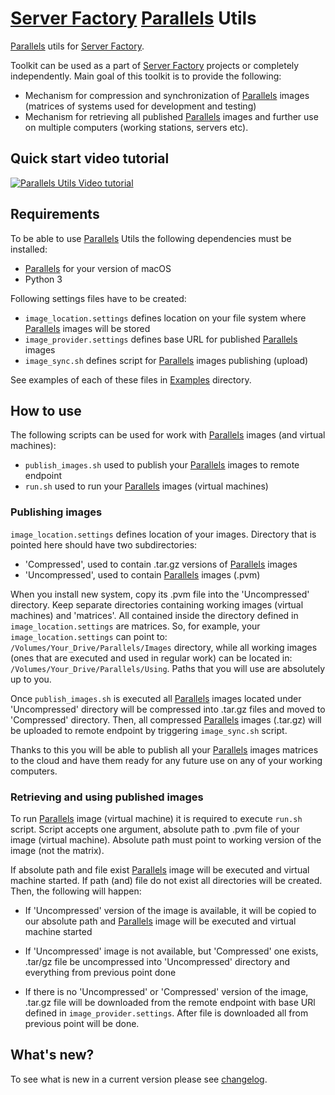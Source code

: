 # [Server Factory](https://github.com/milos85vasic/Server-Factory) [Parallels](https://www.parallels.com/) Utils

[Parallels](https://www.parallels.com/) utils for [Server Factory](https://github.com/milos85vasic/Server-Factory).

Toolkit can be used as a part of [Server Factory](https://github.com/milos85vasic/Server-Factory) projects or
completely independently. Main goal of this toolkit is to provide the following:

- Mechanism for compression and synchronization of [Parallels](https://www.parallels.com/) images
(matrices of systems used for development and testing)
- Mechanism for retrieving all published [Parallels](https://www.parallels.com/) images and further use
on multiple computers (working stations, servers etc).

## Quick start video tutorial 

[![Parallels Utils Video tutorial](https://i.imgur.com/6Xs1vf6.png)](https://www.youtube.com/watch?v=7raTkPZaYxQ)

## Requirements

To be able to use [Parallels](https://www.parallels.com/) Utils the following dependencies must be installed:

- [Parallels](https://www.parallels.com/) for your version of macOS
- Python 3

Following settings files have to be created:

- `image_location.settings` defines location on your file system where [Parallels](https://www.parallels.com/) images will be stored
- `image_provider.settings` defines base URL for published [Parallels](https://www.parallels.com/) images
- `image_sync.sh` defines script for [Parallels](https://www.parallels.com/) images publishing (upload)

See examples of each of these files in [Examples](./Examples) directory.

## How to use

The following scripts can be used for work with [Parallels](https://www.parallels.com/) images (and virtual machines):

- `publish_images.sh` used to publish your [Parallels](https://www.parallels.com/) images to remote endpoint
- `run.sh` used to run your [Parallels](https://www.parallels.com/) images (virtual machines)

### Publishing images

`image_location.settings` defines location of your images. Directory that is pointed here should have two 
subdirectories:

- 'Compressed', used to contain .tar.gz versions of [Parallels](https://www.parallels.com/) images
- 'Uncompressed', used to contain [Parallels](https://www.parallels.com/) images (.pvm)

When you install new system, copy its .pvm file into the 'Uncompressed' directory. Keep separate
directories containing working images (virtual machines) and 'matrices'. All contained inside the directory 
defined in  `image_location.settings` are matrices. So, for example, your 
`image_location.settings` can point to: `/Volumes/Your_Drive/Parallels/Images` directory, 
while all working images  (ones that are executed and used in regular work) can be located in:
`/Volumes/Your_Drive/Parallels/Using`. Paths that you will use are absolutely up to you.

Once `publish_images.sh` is executed all [Parallels](https://www.parallels.com/) images located under 'Uncompressed' 
directory will be compressed into .tar.gz files and moved to 'Compressed' directory. 
Then, all compressed [Parallels](https://www.parallels.com/) images (.tar.gz) will be uploaded to 
remote endpoint by triggering `image_sync.sh` script.

Thanks to this you will be able to publish all your [Parallels](https://www.parallels.com/) images 
matrices to the cloud and have them ready for any future use on any of your working computers.

### Retrieving and using published images

To run [Parallels](https://www.parallels.com/) image (virtual machine) it is required to execute 
`run.sh` script. Script accepts one argument, absolute path to .pvm file of your image (virtual machine).
Absolute path must point to working version of the image (not the matrix).

If absolute path and file exist [Parallels](https://www.parallels.com/) image will be executed and virtual machine started.
If path (and) file do not exist all directories will be created. Then, the following will happen:

- If 'Uncompressed' version of the image is available, it will be copied to our absolute path and 
[Parallels](https://www.parallels.com/) image will be executed and virtual machine started

- If 'Uncompressed' image is not available, but 'Compressed' one exists, .tar/gz file be uncompressed
into 'Uncompressed' directory and everything from previous point done

- If there is no 'Uncompressed' or 'Compressed' version of the image, .tar.gz file will be downloaded
from the remote endpoint with base URl defined in `image_provider.settings`. After file is downloaded
all from previous point will be done.

## What's new?

To see what is new in a current version please see [changelog](./CHANGELOG.md).